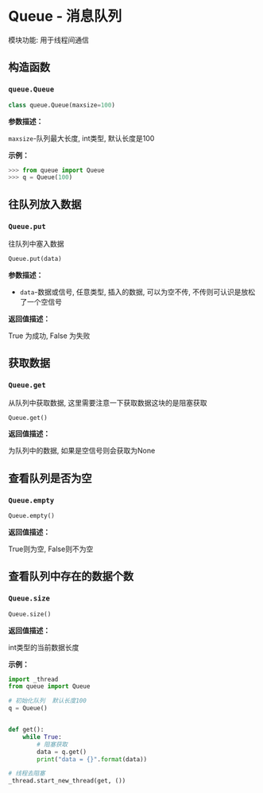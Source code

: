 # Queue - 消息队列

模块功能: 用于线程间通信


## 构造函数

### `queue.Queue`

```python
class queue.Queue(maxsize=100)
```

**参数描述：**

`maxsize`-队列最大长度,   int类型,  默认长度是100

**示例：**

```python
>>> from queue import Queue
>>> q = Queue(100)
```



## 往队列放入数据

### `Queue.put`

往队列中塞入数据

```python
Queue.put(data)
```

**参数描述：**
* `data`-数据或信号,  任意类型,   插入的数据, 可以为空不传, 不传则可认识是放松了一个空信号

**返回值描述：**

True 为成功, False 为失败



## 获取数据

### `Queue.get`

从队列中获取数据, 这里需要注意一下获取数据这块的是阻塞获取

```python
Queue.get()
```

**返回值描述：**

为队列中的数据, 如果是空信号则会获取为None



## 查看队列是否为空

### `Queue.empty`

```python
Queue.empty()
```

**返回值描述：**

True则为空, False则不为空



## 查看队列中存在的数据个数

### `Queue.size`

```python
Queue.size()
```

**返回值描述：**

int类型的当前数据长度



**示例：**

```python
import _thread
from queue import Queue

# 初始化队列  默认长度100
q = Queue()


def get():
    while True:
        # 阻塞获取
        data = q.get()
        print("data = {}".format(data))

# 线程去阻塞
_thread.start_new_thread(get, ())
```